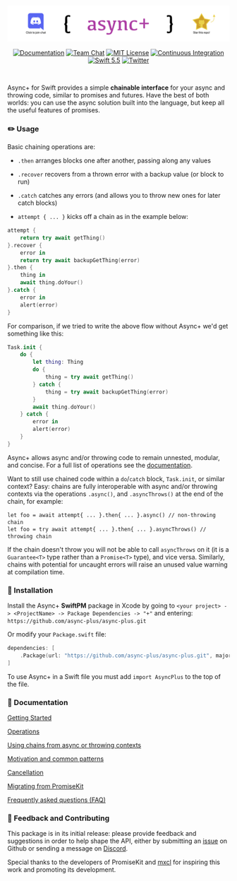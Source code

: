 <a href="https://discord.gg/vaAhGvvHpW">![async+](Documentation/images/github-heading.png)</a>

<p align="center">
  <a href="https://github.com/async-plus/async-plus/blob/main/Documentation/index.md"><img src="https://img.shields.io/badge/read%20the-docs-blue" alt="Documentation"></a>
  <a href="https://discord.gg/vaAhGvvHpW"><img src="https://img.shields.io/discord/946863161460547684.svg" alt="Team Chat"></a>
  <a href="LICENSE"><img src="https://img.shields.io/badge/license-MIT-brightgreen.svg" alt="MIT License"></a>
  <a href="https://github.com/async-plus/async-plus/actions"><img src="https://github.com/async-plus/async-plus/workflows/test/badge.svg" alt="Continuous Integration"></a>
  <a href="https://swift.org"><img src="https://img.shields.io/badge/swift-5.5-brightgreen.svg" alt="Swift 5.5"></a>
  <a href="https://twitter.com/async_plus"><img src="https://img.shields.io/badge/twitter-async__plus-5AA9E7.svg" alt="Twitter"></a>
</p>
<br>

Async+ for Swift provides a simple **chainable interface** for your async and throwing code, similar to promises and futures.  Have the best of both worlds: you can use the async solution built into the language, but keep all the useful features of promises.

### ✏️  Usage

Basic chaining operations are:

* `.then` arranges blocks one after another, passing along any values

* `.recover` recovers from a thrown error with a backup value (or block to run)
* `.catch` catches any errors (and allows you to throw new ones for later catch blocks)
* `attempt { ... }` kicks off a chain as in the example below:

```swift
attempt {
    return try await getThing()
}.recover {
    error in
    return try await backupGetThing(error)
}.then {
    thing in
    await thing.doYour()
}.catch {
    error in
    alert(error)
}
```

For comparison, if we tried to write the above flow without Async+ we'd get something like this:


  ```swift
  Task.init {
      do {
          let thing: Thing
          do {
              thing = try await getThing()
          } catch {
              thing = try await backupGetThing(error)
          }
          await thing.doYour()
      } catch {
          error in
          alert(error)
      }
  }
  ```

Async+ allows async and/or throwing code to remain unnested, modular, and concise.  For a full list of operations see the [documentation](Documentation/index.md).

Want to still use chained code within a `do`/`catch` block, `Task.init`, or similar context? Easy: chains are fully interoperable with async and/or throwing contexts via the operations `.async()`, and `.asyncThrows()` at the end of the chain, for example:

```
let foo = await attempt{ ... }.then{ ... }.async() // non-throwing chain
let foo = try await attempt{ ... }.then{ ... }.asyncThrows() // throwing chain
```
If the chain doesn't throw you will not be able to call `asyncThrows` on it (it is a `Guarantee<T>` type rather than a `Promise<T>` type), and vice versa.  Similarly, chains with potential for uncaught errors will raise an unused value warning at compilation time.

### 💾  Installation

Install the Async+ **SwiftPM** package in Xcode by going to `<your project> -> <ProjectName> -> Package Dependencies -> "+"` and entering: `https://github.com/async-plus/async-plus.git`

Or modify your `Package.swift` file:

```swift
dependencies: [
    .Package(url: "https://github.com/async-plus/async-plus.git", majorVersion: 0, minor: 1),
] 
```

To use Async+ in a Swift file you must add `import AsyncPlus` to the top of the file.

###  📘  Documentation

[Getting Started](Documentation/getting-started.md)

[Operations](Documentation/operations.md)

[Using chains from async or throwing contexts](Documentation/async-or-throwing-contexts.md)

[Motivation and common patterns](Documentation/motivation-and-common-patterns.md)

[Cancellation](Documentation/cancellation.md)

[Migrating from PromiseKit](Documentation/migrating-from-promisekit.md)

[Frequently asked questions (FAQ)](Documentation/faq.md)

### 🚀  Feedback and Contributing

This package is in its initial release: please provide feedback and suggestions in order to help shape the API, either by submitting an [issue](https://github.com/async-plus/async-plus/issues/new) on Github or sending a message on [Discord](https://discord.gg/vaAhGvvHpW).

Special thanks to the developers of PromiseKit and [mxcl](https://github.com/mxcl) for inspiring this work and promoting its development.

